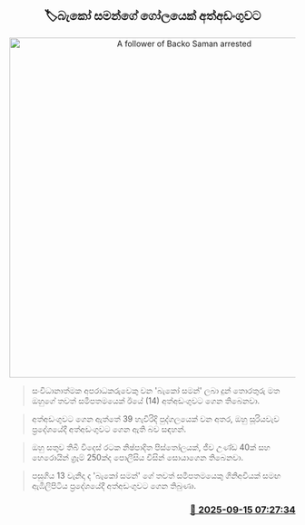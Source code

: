 <p align='center'><b><h2 align='center' title='A follower of Backo Saman arrested'>🏷බැකෝ සමන්ගේ ගෝලයෙක් අත්අඩංගුවට</h2></b></p>
<p align='center'><img src='https://helakuru.sgp1.cdn.digitaloceanspaces.com/esana/images/lib/arrested-2[1].jpg' width='600' alt='A follower of Backo Saman arrested'></p>

> සංවිධානාත්මක අපරාධකරුවෙකු වන 'බැකෝ සමන්' ලබා දුන් තොරතුරු මත ඔහුගේ තවත් සමීපතමයෙක් ඊයේ (14) අත්අඩංගුවට ගෙන තිබෙනවා.

> අත්අඩංගුවට ගෙන ඇත්තේ 39 හැවිරිදි පුද්ගලයෙක් වන අතර, ඔහු සූරියවැව ප්‍රදේශයේදී අත්අඩංගුවට ගෙන ඇති බව සඳහන්.

> ඔහු සතුව තිබී විදෙස් රටක නිෂ්පාදිත පිස්තෝලයක්, ජීව උණ්ඩ 40ක් සහ හෙරොයින් ග්‍රෑම් 250ක්ද පොලීසිය විසින් සොයාගෙන තිබෙනවා.

> පසුගිය 13 වැනිදා ද 'බැකෝ සමන්' ගේ තවත් සමීපතමයෙකු ගිනිඅවියක් සමඟ ඇඹිලිපිටිය ප්‍රදේශයේදී අත්අඩංගුවට ගෙන තිබුණා.



<h3 align='right'><a href='https://www.helakuru.lk/esana/p/113620/'>📅 2025-09-15 07:27:34</a></h3>
